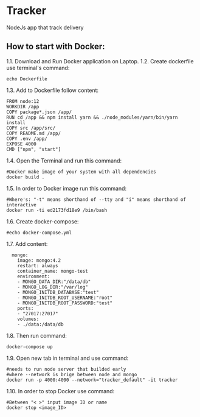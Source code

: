 # Tracker
NodeJs app that track delivery 

## How to start with Docker:
1.1. Download and Run Docker application on Laptop.
1.2. Create dockerfile use terminal's command:
```
echo Dockerfile
```
1.3. Add to Dockerfile follow content:
```
FROM node:12
WORKDIR /app
COPY package*.json /app/
RUN cd /app && npm install yarn && ./node_modules/yarn/bin/yarn install
COPY src /app/src/
COPY README.md /app/
COPY .env /app/
EXPOSE 4000
CMD ["npm", "start"]
```
1.4. Open the Terminal and run this command:
```
#Docker make image of your system with all dependencies 
docker build .
```
1.5. In order to Docker image run this command:
```
#Where's: "-t" means shorthand of --tty and "i" means shorthand of interactive 
docker run -ti ed2173fd18e9 /bin/bash
```
1.6. Create docker-compose:
```
#echo docker-compose.yml
```
1.7. Add content:
```
  mongo:
    image: mongo:4.2
    restart: always
    container_name: mongo-test
    environment:
    - MONGO_DATA_DIR:"/data/db"
    - MONGO_LOG_DIR:"/var/log"
    - MONGO_INITDB_DATABASE:"test"
    - MONGO_INITDB_ROOT_USERNAME:"root"
    - MONGO_INITDB_ROOT_PASSWORD:"test"
    ports:
    - "27017:27017"
    volumes:
    - ./data:/data/db
```
1.8. Then run command:
```
docker-compose up
```
1.9. Open new tab in terminal and use command:
```
#needs to run node server that builded early
#where --network is brige between node and mongo
docker run -p 4000:4000 --network="tracker_default" -it tracker
```
1.10. In order to stop Docker use command: 
```
#Between "< >" input image ID or name
docker stop <image_ID> 
```

